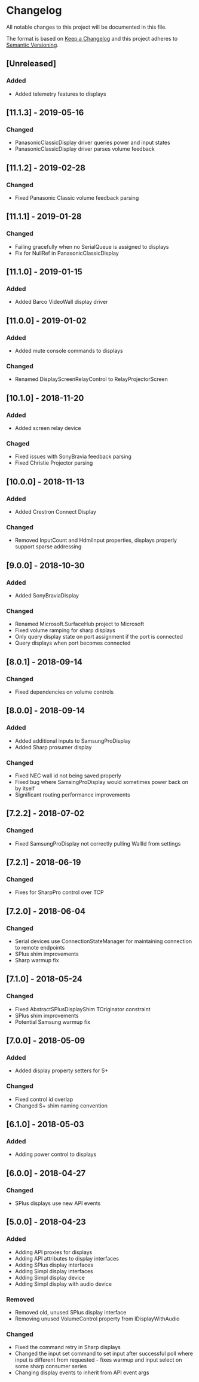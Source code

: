 # Changelog
All notable changes to this project will be documented in this file.

The format is based on [Keep a Changelog](http://keepachangelog.com/en/1.0.0/)
and this project adheres to [Semantic Versioning](http://semver.org/spec/v2.0.0.html).

## [Unreleased]

### Added
 - Added telemetry features to displays

## [11.1.3] - 2019-05-16
### Changed
 - PanasonicClassicDisplay driver queries power and input states
 - PanasonicClassicDisplay driver parses volume feedback

## [11.1.2] - 2019-02-28
### Changed
 - Fixed Panasonic Classic volume feedback parsing

## [11.1.1] - 2019-01-28
### Changed
 - Failing gracefully when no SerialQueue is assigned to displays
 - Fix for NullRef in PanasonicClassicDisplay

## [11.1.0] - 2019-01-15
### Added
 - Added Barco VideoWall display driver

## [11.0.0] - 2019-01-02
### Added
 - Added mute console commands to displays

### Changed
 - Renamed DisplayScreenRelayControl to RelayProjectorScreen

## [10.1.0] - 2018-11-20
### Added
 - Added screen relay device

### Chaged
 - Fixed issues with SonyBravia feedback parsing
 - Fixed Christie Projector parsing

## [10.0.0] - 2018-11-13
### Added
 - Added Crestron Connect Display

### Changed
 - Removed InputCount and HdmiInput properties, displays properly support sparse addressing

## [9.0.0] - 2018-10-30
### Added
 - Added SonyBraviaDisplay

### Changed
 - Renamed Microsoft.SurfaceHub project to Microsoft
 - Fixed volume ramping for sharp displays
 - Only query display state on port assignment if the port is connected
 - Query displays when port becomes connected

## [8.0.1] - 2018-09-14
### Changed
 - Fixed dependencies on volume controls

## [8.0.0] - 2018-09-14
### Added
 - Added additional inputs to SamsungProDisplay
 - Added Sharp prosumer display

### Changed
 - Fixed NEC wall id not being saved properly
 - Fixed bug where SamsingProDisplay would sometimes power back on by itself
 - Significant routing performance improvements

## [7.2.2] - 2018-07-02
### Changed
 - Fixed SamsungProDisplay not correctly pulling WallId from settings

## [7.2.1] - 2018-06-19
### Changed
 - Fixes for SharpPro control over TCP

## [7.2.0] - 2018-06-04
### Changed
 - Serial devices use ConnectionStateManager for maintaining connection to remote endpoints
 - SPlus shim improvements
 - Sharp warmup fix

## [7.1.0] - 2018-05-24
### Changed
 - Fixed AbstractSPlusDisplayShim TOriginator constraint
 - SPlus shim improvements
 - Potential Samsung warmup fix

## [7.0.0] - 2018-05-09
### Added
 - Added display property setters for S+

### Changed
 - Fixed control id overlap
 - Changed S+ shim naming convention

## [6.1.0] - 2018-05-03
### Added
 - Adding power control to displays

## [6.0.0] - 2018-04-27
### Changed
 - SPlus displays use new API events

## [5.0.0] - 2018-04-23
### Added
 - Adding API proxies for displays
 - Adding API attributes to display interfaces
 - Adding SPlus display interfaces
 - Adding Simpl display interfaces
 - Adding Simpl display device
 - Adding Simpl display with audio device
 
### Removed
 - Removed old, unused SPlus display interface
 - Removing unused VolumeControl property from IDisplayWithAudio

### Changed
 - Fixed the command retry in Sharp displays
 - Changed the input set command to set input after successful poll where input is different from requested - fixes warmup and input select on some sharp consumer series
 - Changing display events to inherit from API event args
